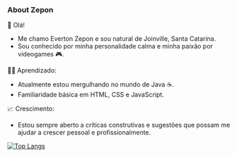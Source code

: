 ### About Zepon

👋 Olá!
- Me chamo Everton Zepon e sou natural de Joinville, Santa Catarina.
- Sou conhecido por minha personalidade calma e minha paixão por videogames 🎮.

👨‍💻 Aprendizado:
- Atualmente estou mergulhando no mundo de Java ☕.
- Familiaridade básica em HTML, CSS e JavaScript.

📈 Crescimento:
- Estou sempre aberto a críticas construtivas e sugestões que possam me ajudar a crescer pessoal e profissionalmente.

[![Top Langs](https://github-readme-stats.vercel.app/api/top-langs/?username=evertonzepon)](https://github.com/evertonzepon/github-readme-stats)
